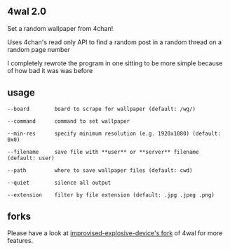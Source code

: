 ## 4wal 2.0

Set a random wallpaper from 4chan!

Uses 4chan's read only API to find a random post in a random thread on a random page number

I completely rewrote the program in one sitting to be more simple because of how bad it was was before

## usage
```
--board        board to scrape for wallpaper (default: /wg/)

--command      command to set wallpaper 

--min-res      specify minimum resolution (e.g. 1920x1080) (default: 0x0)

--filename     save file with **user** or **server** filename (default: user)

--path         where to save wallpaper files (default: cwd)

--quiet        silence all output

--extension    filter by file extension (default: .jpg .jpeg .png)
```

## forks

Please have a look at [improvised-explosive-device's fork](https://github.com/improvised-explosive-device/4wal) of 4wal for more features.
